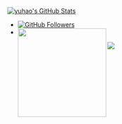 [![yuhao's GitHub Stats](https://github-readme-stats.vercel.app/api?username=1yuhao&show_icons=true&&them=&hide_title=false)](https://github.com/1yuhao)
- [![GitHub Followers](https://img.shields.io/github/followers/1yuhao?label=follower%20github&style=flat-square)](https://github.com/1yuhao)
- <img align='left' src="https://profile-counter.glitch.me/1yuhao/count.svg" width="200">
![](https://github-profile-trophy.vercel.app/?username=1yuhao&column=7&margin-w=15&margin-h=15)
<!--
from https://github.com/anuraghazra/github-readme-stats
**1yuhao/1yuhao** is a ✨ _special_ ✨ repository because its `README.md` (this file) appears on your GitHub profile.
Here are some ideas to get you started:
- 🔭 I’m currently working on ...
- 🌱 I’m currently learning ...
- 👯 I’m looking to collaborate on ...
- 🤔 I’m looking for help with ...
- 💬 Ask me about ...
- 📫 How to reach me: ...
- 😄 Pronouns: ...
- ⚡ Fun fact: ...
-->
